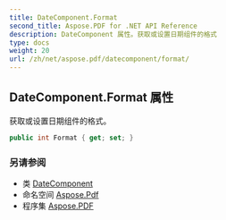 ```yaml
---
title: DateComponent.Format
second_title: Aspose.PDF for .NET API Reference
description: DateComponent 属性。获取或设置日期组件的格式
type: docs
weight: 20
url: /zh/net/aspose.pdf/datecomponent/format/
---
```

## DateComponent.Format 属性

获取或设置日期组件的格式。

```csharp
public int Format { get; set; }
```

### 另请参阅

* 类 [DateComponent](../)
* 命名空间 [Aspose.Pdf](../../../aspose.pdf/)
* 程序集 [Aspose.PDF](../../../)